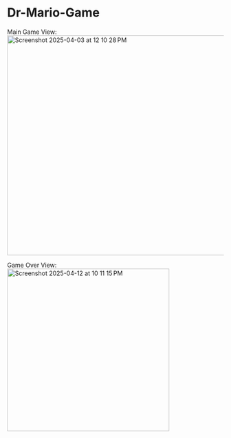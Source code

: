 # Dr-Mario-Game

Main Game View: <br/>
<img width="510" alt="Screenshot 2025-04-03 at 12 10 28 PM" src="https://github.com/user-attachments/assets/a5a3c011-7858-432d-827d-585ac574689d" />

Game Over View: <br/>
<img width="377" alt="Screenshot 2025-04-12 at 10 11 15 PM" src="https://github.com/user-attachments/assets/0113fcc4-9c71-4547-b205-19c139887fd5" />
